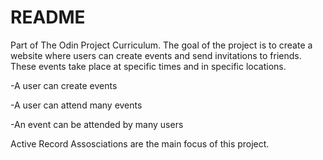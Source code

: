 # README

Part of The Odin Project Curriculum. The goal of the project is to create a website where users can create events and send invitations to friends. These events take place at specific times and in specific locations.

  -A user can create events
  
  -A user can attend many events
  
  -An event can be attended by many users

Active Record Assosciations are the main focus of this project.
